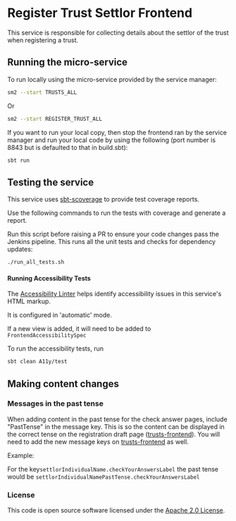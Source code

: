 
# Register Trust Settlor Frontend

This service is responsible for collecting details about the settlor of the trust when registering a trust.

## Running the micro-service
To run locally using the micro-service provided by the service manager:

```bash
sm2 --start TRUSTS_ALL
```

Or

```bash
sm2 --start REGISTER_TRUST_ALL
```


If you want to run your local copy, then stop the frontend ran by the service manager and run your local code by using the following (port number is 8843 but is defaulted to that in build.sbt):

```bash
sbt run
```

## Testing the service

This service uses [sbt-scoverage](https://github.com/scoverage/sbt-scoverage) to
provide test coverage reports.

Use the following commands to run the tests with coverage and generate a report.

Run this script before raising a PR to ensure your code changes pass the Jenkins pipeline. This runs all the unit tests and checks for dependency updates:
```bash
./run_all_tests.sh
```

#### Running Accessibility Tests

The [Accessibility Linter](https://github.com/hmrc/sbt-accessibility-linter) helps identify accessibility issues in this service's HTML markup.

It is configured in 'automatic' mode.

If a new view is added, it will need to be added to `FrontendAccessibilitySpec`

To run the accessibility tests, run
```bash
sbt clean A11y/test
```


## Making content changes

### Messages in the past tense

When adding content in the past tense for the check answer pages, include "PastTense" in the message key. This is so the content can be displayed in the correct tense on the registration draft page ([trusts-frontend](https://github.com/hmrc/trusts-frontend)). You will need to add the new message keys on [trusts-frontend](https://github.com/hmrc/trusts-frontend) as well. 

Example:

For the key```settlorIndividualName.checkYourAnswersLabel``` the past tense would be ```settlorIndividualNamePastTense.checkYourAnswersLabel``` 

### License

This code is open source software licensed under the [Apache 2.0 License]("http://www.apache.org/licenses/LICENSE-2.0.html").
